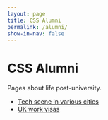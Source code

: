 ```yaml
---
layout: page
title: CSS Alumni
permalink: /alumni/
show-in-nav: false
---
```


# CSS Alumni
Pages about life post-university.

* [Tech scene in various cities](/alumni/tech-scene-in-various-cities)
* [UK work visas](/alumni/uk-work-visas)
